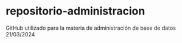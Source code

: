 # repositorio-administracion
GitHub utilizado para la materia de administración de base de datos 21/03/2024
